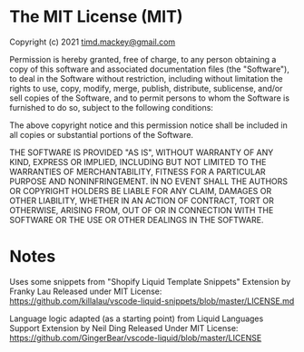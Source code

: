 # The MIT License (MIT)

Copyright (c) 2021 timd.mackey@gmail.com

Permission is hereby granted, free of charge, to any person obtaining a copy of this software and associated documentation files (the "Software"), to deal in the Software without restriction, including without limitation the rights to use, copy, modify, merge, publish, distribute, sublicense, and/or sell copies of the Software, and to permit persons to whom the Software is furnished to do so, subject to the following conditions:

The above copyright notice and this permission notice shall be included in all copies or substantial portions of the Software.

THE SOFTWARE IS PROVIDED "AS IS", WITHOUT WARRANTY OF ANY KIND, EXPRESS OR IMPLIED, INCLUDING BUT NOT LIMITED TO THE WARRANTIES OF MERCHANTABILITY, FITNESS FOR A PARTICULAR PURPOSE AND NONINFRINGEMENT. IN NO EVENT SHALL THE AUTHORS OR COPYRIGHT HOLDERS BE LIABLE FOR ANY CLAIM, DAMAGES OR OTHER LIABILITY, WHETHER IN AN ACTION OF CONTRACT, TORT OR OTHERWISE, ARISING FROM, OUT OF OR IN CONNECTION WITH THE SOFTWARE OR THE USE OR OTHER DEALINGS IN THE SOFTWARE.

# Notes

Uses some snippets from "Shopify Liquid Template Snippets" Extension by Franky Lau
Released under MIT License:
https://github.com/killalau/vscode-liquid-snippets/blob/master/LICENSE.md

Language logic adapted (as a starting point) from Liquid Languages Support Extension by Neil Ding
Released Under MIT License:
https://github.com/GingerBear/vscode-liquid/blob/master/LICENSE